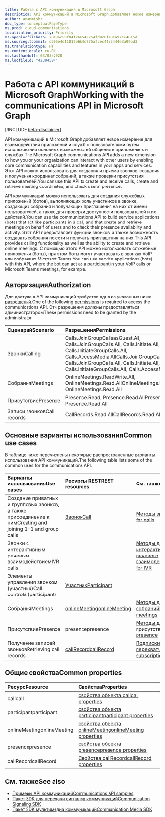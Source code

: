 ```yaml
---
title: Работа с API коммуникаций в Microsoft Graph
description: API коммуникаций в Microsoft Graph добавляет новое измерение для взаимодействия приложений и служб с пользователями путем использования функций голоса и видео.
author: ananmishr
doc_type: conceptualPageType
ms.prod: cloud-communications
localization_priority: Priority
ms.openlocfilehash: 7869ac59f84f266542254fd0c8fc8ea97ee4815d
ms.sourcegitcommit: d3b6e4d11012e6b4c775afcec4fe5444e3a99bd3
ms.translationtype: HT
ms.contentlocale: ru-RU
ms.lasthandoff: 03/03/2020
ms.locfileid: "42394584"
---
```

# <a name="working-with-the-communications-api-in-microsoft-graph"></a><span data-ttu-id="48334-103">Работа с API коммуникаций в Microsoft Graph</span><span class="sxs-lookup"><span data-stu-id="48334-103">Working with the communications API in Microsoft Graph</span></span>

[!INCLUDE [beta-disclaimer](../../includes/beta-disclaimer.md)]

<span data-ttu-id="48334-104">API коммуникаций в Microsoft Graph добавляет новое измерение для взаимодействия приложений и служб с пользователями путем использования основных возможностей общения в приложениях и службах.</span><span class="sxs-lookup"><span data-stu-id="48334-104">The Microsoft Graph communications API adds a new dimension to how you or your organization can interact with other users by enabling core communication capabilities and features in your apps and services.</span></span> <span data-ttu-id="48334-105">Этот API можно использовать для создания и приема звонков, создания и получения координат собраний, а также проверки присутствия пользователей.</span><span class="sxs-lookup"><span data-stu-id="48334-105">You can use this API to create and receive calls, create and retrieve meeting coordinates, and check users' presence.</span></span>

<span data-ttu-id="48334-106">API коммуникаций можно использовать для создания служебных приложений (ботов), выполняющих роль участников в звонке, создающих собрания и получающих приглашения на них от имени пользователей, а также для проверки доступности пользователей и их действий.</span><span class="sxs-lookup"><span data-stu-id="48334-106">You can use the communications API to build service applications (bots) that act like participants in a call, and that create and retrieve meetings on behalf of users and to check their presence availability and activity.</span></span>
<span data-ttu-id="48334-107">Этот API предоставляет функции звонков, а также возможность создавать собрания по сети и получать приглашения на них.</span><span class="sxs-lookup"><span data-stu-id="48334-107">This API provides calling functionality as well as the ability to create and retrieve online meetings.</span></span> <span data-ttu-id="48334-108">С помощью этого API можно использовать служебные приложения (боты), при этом боты могут участвовать в звонках VoIP или собраниях Microsoft Teams.</span><span class="sxs-lookup"><span data-stu-id="48334-108">You can use service applications (bots) with this API, where the bot can act as a participant in your VoIP calls or Microsoft Teams meetings, for example.</span></span>

## <a name="authorization"></a><span data-ttu-id="48334-109">Авторизация</span><span class="sxs-lookup"><span data-stu-id="48334-109">Authorization</span></span>

<span data-ttu-id="48334-110">Для доступа к API коммуникаций требуется одно из указанных ниже [разрешений](/graph/permissions-reference#calls-permissions).</span><span class="sxs-lookup"><span data-stu-id="48334-110">One of the following [permissions](/graph/permissions-reference#calls-permissions) is required to access the communications API.</span></span> <span data-ttu-id="48334-111">Эти разрешения должны предоставляться администратором</span><span class="sxs-lookup"><span data-stu-id="48334-111">These permissions need to be granted by the administrator</span></span>

| <span data-ttu-id="48334-112">Сценарий</span><span class="sxs-lookup"><span data-stu-id="48334-112">Scenario</span></span>                 | <span data-ttu-id="48334-113">Разрешения</span><span class="sxs-lookup"><span data-stu-id="48334-113">Permissions</span></span>                                  |
|:------------------------------------|:---------------------------------------------|
| <span data-ttu-id="48334-114">Звонки</span><span class="sxs-lookup"><span data-stu-id="48334-114">Calling</span></span>                 | <span data-ttu-id="48334-115">Calls.JoinGroupCallsasGuest.All, Calls.JoinGroupCalls.All, Calls.Initiate.All, Calls.InitiateGroupCalls.All, Calls.AccessMedia.All</span><span class="sxs-lookup"><span data-stu-id="48334-115">Calls.JoinGroupCallsasGuest.All, Calls.JoinGroupCalls.All, Calls.Initiate.All, Calls.InitiateGroupCalls.All, Calls.AccessMedia.All</span></span> |
| <span data-ttu-id="48334-116">Собрания</span><span class="sxs-lookup"><span data-stu-id="48334-116">Meetings</span></span>                 | <span data-ttu-id="48334-117">OnlineMeetings.ReadWrite.All, OnlineMeetings.Read.All</span><span class="sxs-lookup"><span data-stu-id="48334-117">OnlineMeetings.ReadWrite.All, OnlineMeetings.Read.All</span></span> |
| <span data-ttu-id="48334-118">Присутствие</span><span class="sxs-lookup"><span data-stu-id="48334-118">Presence</span></span>                 | <span data-ttu-id="48334-119">Presence.Read, Presence.Read.All</span><span class="sxs-lookup"><span data-stu-id="48334-119">Presence.Read, Presence.Read.All</span></span> |
| <span data-ttu-id="48334-120">Записи звонков</span><span class="sxs-lookup"><span data-stu-id="48334-120">Call records</span></span>             | <span data-ttu-id="48334-121">CallRecords.Read.All</span><span class="sxs-lookup"><span data-stu-id="48334-121">CallRecords.Read.All</span></span> |

## <a name="common-use-cases"></a><span data-ttu-id="48334-122">Основные варианты использования</span><span class="sxs-lookup"><span data-stu-id="48334-122">Common use cases</span></span>

<span data-ttu-id="48334-123">В таблице ниже перечислены некоторые распространенные варианты использования API коммуникаций.</span><span class="sxs-lookup"><span data-stu-id="48334-123">The following table lists some of the common uses for the communications API.</span></span>

| <span data-ttu-id="48334-124">Варианты использования</span><span class="sxs-lookup"><span data-stu-id="48334-124">Use cases</span></span>                         | <span data-ttu-id="48334-125">Ресурсы REST</span><span class="sxs-lookup"><span data-stu-id="48334-125">REST resources</span></span>                                 | <span data-ttu-id="48334-126">См. также</span><span class="sxs-lookup"><span data-stu-id="48334-126">See also</span></span>  |
|:------------------------------------|:---------------------------------------------|:----------|
| <span data-ttu-id="48334-127">Создание приватных и групповых звонков, а также присоединение к ним</span><span class="sxs-lookup"><span data-stu-id="48334-127">Creating and joining 1-1 and group calls</span></span>   | [<span data-ttu-id="48334-128">Звонок</span><span class="sxs-lookup"><span data-stu-id="48334-128">Call</span></span>](/graph/api/resources/call?view=graph-rest-beta)| [<span data-ttu-id="48334-129">Методы звонков</span><span class="sxs-lookup"><span data-stu-id="48334-129">Methods for calls</span></span>](/graph/api/resources/call?view=graph-rest-beta#methods)|
|<span data-ttu-id="48334-130">Звонки с интерактивным речевым взаимодействием</span><span class="sxs-lookup"><span data-stu-id="48334-130">IVR calls</span></span>   |     | [<span data-ttu-id="48334-131">Методы для интерактивного речевого взаимодействия</span><span class="sxs-lookup"><span data-stu-id="48334-131">Methods for IVR</span></span>](/graph/api/resources/calls-api-ivr-overview?view=graph-rest-beta)
| <span data-ttu-id="48334-132">Элементы управления звонком (участник)</span><span class="sxs-lookup"><span data-stu-id="48334-132">Call controls (participant)</span></span> | [<span data-ttu-id="48334-133">Участник</span><span class="sxs-lookup"><span data-stu-id="48334-133">Participant</span></span>](/graph/api/resources/participant?view=graph-rest-beta)   ||
|<span data-ttu-id="48334-134">Собрания</span><span class="sxs-lookup"><span data-stu-id="48334-134">Meetings</span></span>|[<span data-ttu-id="48334-135">onlineMeeting</span><span class="sxs-lookup"><span data-stu-id="48334-135">onlineMeeting</span></span>](/graph/api/resources/onlinemeeting?view=graph-rest-beta)| [<span data-ttu-id="48334-136">Методы для собраний</span><span class="sxs-lookup"><span data-stu-id="48334-136">Methods for meetings</span></span>](/graph/api/resources/onlinemeeting?view=graph-rest-beta#methods)|
|<span data-ttu-id="48334-137">Присутствие</span><span class="sxs-lookup"><span data-stu-id="48334-137">Presence</span></span> | [<span data-ttu-id="48334-138">presence</span><span class="sxs-lookup"><span data-stu-id="48334-138">presence</span></span>](/graph/api/resources/presence) | [<span data-ttu-id="48334-139">Методы для присутствия</span><span class="sxs-lookup"><span data-stu-id="48334-139">Methods for presence</span></span>](/graph/api/resources/presence#methods) |
| <span data-ttu-id="48334-140">Получение записей звонков</span><span class="sxs-lookup"><span data-stu-id="48334-140">Retrieving call records</span></span> | [<span data-ttu-id="48334-141">callRecord</span><span class="sxs-lookup"><span data-stu-id="48334-141">callRecord</span></span>](/graph/api/resources/callrecords-callrecord?view=graph-rest-beta) | [<span data-ttu-id="48334-142">Подписки веб-перехватчиков</span><span class="sxs-lookup"><span data-stu-id="48334-142">Webhook subscriptions</span></span>](/graph/api/resources/webhooks?view=graph-rest-beta) |

## <a name="common-properties"></a><span data-ttu-id="48334-143">Общие свойства</span><span class="sxs-lookup"><span data-stu-id="48334-143">Common properties</span></span>

| <span data-ttu-id="48334-144">Ресурс</span><span class="sxs-lookup"><span data-stu-id="48334-144">Resource</span></span>                | <span data-ttu-id="48334-145">Свойства</span><span class="sxs-lookup"><span data-stu-id="48334-145">Properties</span></span>                             |
|:------------------------------------|:---------------------------------------------|
| <span data-ttu-id="48334-146">call</span><span class="sxs-lookup"><span data-stu-id="48334-146">call</span></span>                               | [<span data-ttu-id="48334-147">свойства объекта call</span><span class="sxs-lookup"><span data-stu-id="48334-147">call properties</span></span>](/graph/api/resources/call?view=graph-rest-beta#properties)  |
| <span data-ttu-id="48334-148">participant</span><span class="sxs-lookup"><span data-stu-id="48334-148">participant</span></span>                         | [<span data-ttu-id="48334-149">свойства объекта participant</span><span class="sxs-lookup"><span data-stu-id="48334-149">participant properties</span></span>](/graph/api/resources/participant?view=graph-rest-beta#properties) |
| <span data-ttu-id="48334-150">onlineMeeting</span><span class="sxs-lookup"><span data-stu-id="48334-150">onlineMeeting</span></span>                            | [<span data-ttu-id="48334-151">свойства объекта onlineMeeting</span><span class="sxs-lookup"><span data-stu-id="48334-151">onlineMeeting properties</span></span>](/graph/api/resources/onlinemeeting?view=graph-rest-beta#properties)                     |
| <span data-ttu-id="48334-152">presence</span><span class="sxs-lookup"><span data-stu-id="48334-152">presence</span></span> | [<span data-ttu-id="48334-153">свойства объекта presence</span><span class="sxs-lookup"><span data-stu-id="48334-153">presence properties</span></span>](/graph/api/resources/presence#properties) |
| <span data-ttu-id="48334-154">callRecord</span><span class="sxs-lookup"><span data-stu-id="48334-154">callRecord</span></span> | [<span data-ttu-id="48334-155">Свойства callRecord</span><span class="sxs-lookup"><span data-stu-id="48334-155">callRecord properties</span></span>](/graph/api/resources/callrecords-callrecord#properties) |

## <a name="see-also"></a><span data-ttu-id="48334-156">См. также</span><span class="sxs-lookup"><span data-stu-id="48334-156">See also</span></span>

- [<span data-ttu-id="48334-157">Примеры API коммуникаций</span><span class="sxs-lookup"><span data-stu-id="48334-157">Communications API samples</span></span>](https://github.com/microsoftgraph/microsoft-graph-comms-samples/)
- [<span data-ttu-id="48334-158">Пакет SDK для передачи сигналов коммуникаций</span><span class="sxs-lookup"><span data-stu-id="48334-158">Communication Signaling SDK</span></span>](https://www.nuget.org/packages/Microsoft.Graph.Communications.Calls/1.0.0-prerelease.494)
- [<span data-ttu-id="48334-159">Пакет SDK мультимедиа коммуникаций</span><span class="sxs-lookup"><span data-stu-id="48334-159">Communication Media SDK</span></span>](https://www.nuget.org/packages/Microsoft.Graph.Communications.Calls.Media/1.0.0-prerelease.494)

